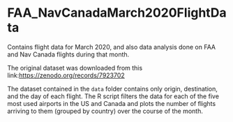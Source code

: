 # FAA_NavCanadaMarch2020FlightData
Contains flight data for March 2020, and also data analysis done on FAA and Nav Canada flights during that month.

The original dataset was downloaded from this link:https://zenodo.org/records/7923702

The dataset contained in the `data` folder contains only origin, destination, and the day of each flight. The R script filters the data for each of the five most used airports in the US and Canada and plots the number of flights arriving to them (grouped by country) over the course of the month.
